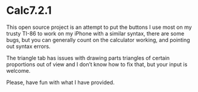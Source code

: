 Calc7.2.1
=========

This open source project is an attempt to put the buttons I use most 
on my trusty TI-86 to work on my iPhone with a similar syntax, there are some bugs, 
but you can generally count on the calculator working, and pointing out syntax errors. 

The triangle tab has issues with drawing parts triangles of certain proportions out of view
and I don’t know how to fix that, but your input is welcome. 

Please, have fun with what I have provided.
